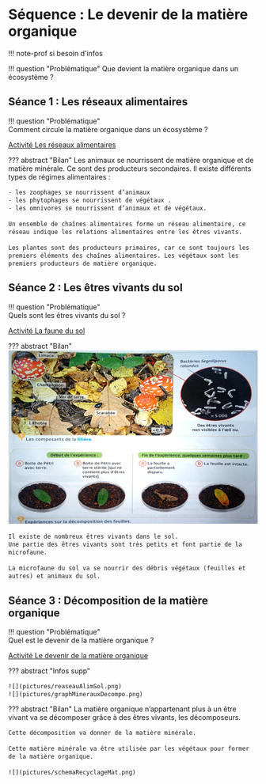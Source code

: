 # Séquence : Le devenir de la matière organique

!!! note-prof
    si besoin d'infos


!!! question "Problématique"
    Que devient la matière organique dans un écosystème ?




## Séance 1 : Les réseaux alimentaires

!!! question "Problématique"   
    Comment circule la matière organique dans un écosystème ? 

[Activité Les réseaux alimentaires](../reseauxAlim)

??? abstract "Bilan"
    Les animaux se nourrissent de matière organique et de matière minérale. Ce sont des producteurs secondaires.
    Il existe différents types de régimes alimentaires :

         
    - les zoophages se nourrissent d’animaux
    - les phytophages se nourrissent de végétaux .
    - les omnivores se nourrissent d’animaux et de végétaux.
  
    Un ensemble de chaînes alimentaires forme un réseau alimentaire, ce réseau indique les relations alimentaires entre les êtres vivants.

    Les plantes sont des producteurs primaires, car ce sont toujours les premiers éléments des chaînes alimentaires. Les végétaux sont les premiers producteurs de matière organique.

## Séance 2 : Les êtres vivants du sol

!!! question "Problématique"   
    Quels sont les êtres vivants du sol ? 


[Activité La faune du sol](../devenirMatOrga)




??? abstract "Bilan"
    ![](pictures/etresVivantsSol.png)

    Il existe de nombreux êtres vivants dans le sol. 
    Une partie des êtres vivants sont très petits et font partie de la microfaune.

    La microfaune du sol va se nourrir des débris végétaux (feuilles et autres) et animaux du sol. 
    
## Séance 3 : Décomposition de la matière organique

!!! question "Problématique"   
    Quel est le devenir de la matière organique ?

[Activité Le devenir de la matière organique](../devenirMatOrga)



??? abstract "Infos supp"

    ![](pictures/reaseauAlimSol.png)
    ![](pictures/graphMinerauxDecompo.png)

??? abstract "Bilan"
    La matière organique n’appartenant plus à un être vivant va se décomposer grâce à des êtres vivants, les décomposeurs.

    Cette décomposition va donner de la matière minérale.
    
    Cette matière minérale va être utilisée par les végétaux pour former de la matière organique.

    ![](pictures/schemaRecyclageMat.png)
